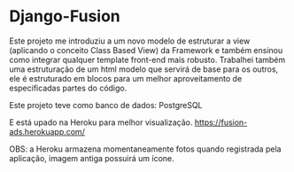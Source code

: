 # Django-Fusion

Este projeto me introduziu a um novo modelo de estruturar a view (aplicando o conceito Class Based View) da Framework e também ensinou como integrar qualquer template front-end mais robusto.
Trabalhei também uma estruturação de um html modelo que servirá de base para os outros, ele é estruturado em blocos para um melhor aproveitamento de especificadas partes do código.

Este projeto teve como banco de dados:
PostgreSQL

E está upado na Heroku para melhor visualização.
https://fusion-ads.herokuapp.com/

OBS: a Heroku armazena momentaneamente fotos quando registrada pela aplicação, imagem antiga possuirá um ícone.
